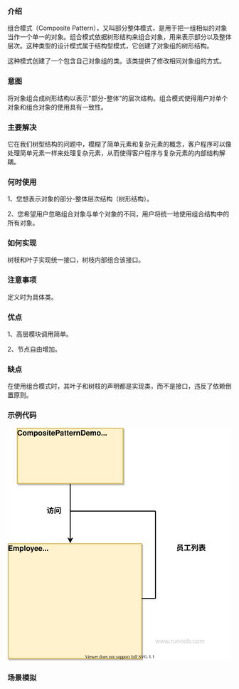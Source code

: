 ### 介绍

组合模式（Composite Pattern），又叫部分整体模式，是用于把一组相似的对象当作一个单一的对象。组合模式依据树形结构来组合对象，用来表示部分以及整体层次。这种类型的设计模式属于结构型模式，它创建了对象组的树形结构。

这种模式创建了一个包含自己对象组的类。该类提供了修改相同对象组的方式。

### 意图

将对象组合成树形结构以表示"部分-整体"的层次结构。组合模式使得用户对单个对象和组合对象的使用具有一致性。

### 主要解决

它在我们树型结构的问题中，模糊了简单元素和复杂元素的概念，客户程序可以像处理简单元素一样来处理复杂元素，从而使得客户程序与复杂元素的内部结构解耦。

### 何时使用

1、您想表示对象的部分-整体层次结构（树形结构）。

2、您希望用户忽略组合对象与单个对象的不同，用户将统一地使用组合结构中的所有对象。

### 如何实现

树枝和叶子实现统一接口，树枝内部组合该接口。

### 注意事项

定义时为具体类。

### 优点

1、高层模块调用简单。

2、节点自由增加。

### 缺点

在使用组合模式时，其叶子和树枝的声明都是实现类，而不是接口，违反了依赖倒置原则。

### 示例代码

![组合模式](../../img/结构型模式/组合模式.svg)

### 场景模拟